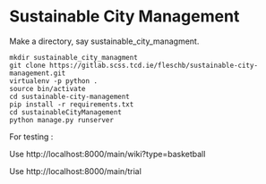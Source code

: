 # Sustainable City Management

Make a directory, say sustainable_city_managment.
```
mkdir sustainable_city_managment
git clone https://gitlab.scss.tcd.ie/fleschb/sustainable-city-management.git
virtualenv -p python .
source bin/activate
cd sustainable-city-management
pip install -r requirements.txt
cd sustainableCityManagement
python manage.py runserver
```

For testing :

Use http://localhost:8000/main/wiki?type=basketball

Use http://localhost:8000/main/trial
